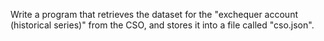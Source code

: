 Write a program that retrieves the dataset for the "exchequer account (historical series)" from the CSO, and stores it into a file called "cso.json".
